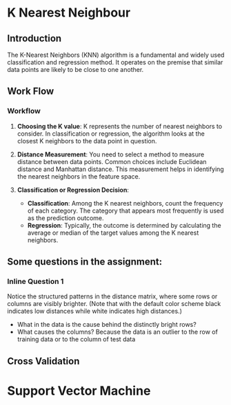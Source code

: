 # K Nearest Neighbour
## Introduction
The K-Nearest Neighbors (KNN) algorithm is a fundamental and widely used classification and regression method. It operates on the premise that similar data points are likely to be close to one another.
## Work Flow
### Workflow

1. **Choosing the K value**: K represents the number of nearest neighbors to consider. In classification or regression, the algorithm looks at the closest K neighbors to the data point in question.
    
2. **Distance Measurement**: You need to select a method to measure distance between data points. Common choices include Euclidean distance and Manhattan distance. This measurement helps in identifying the nearest neighbors in the feature space.
    
3. **Classification or Regression Decision**:
    
    - **Classification**: Among the K nearest neighbors, count the frequency of each category. The category that appears most frequently is used as the prediction outcome.
    - **Regression**: Typically, the outcome is determined by calculating the average or median of the target values among the K nearest neighbors.
## Some questions in the assignment:
### Inline Question 1
Notice the structured patterns in the distance matrix, where some rows or columns are visibly brighter. (Note that with the default color scheme black indicates low distances while white indicates high distances.)

- What in the data is the cause behind the distinctly bright rows?
- What causes the columns?
Because the data is an outlier to the row of training data or to the column of test data

## Cross Validation


# Support Vector Machine
